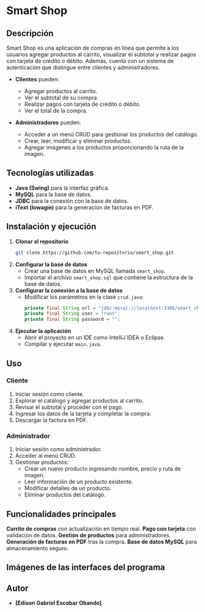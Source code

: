 # Smart Shop

## Descripción
Smart Shop es una aplicación de compras en línea que permite a los usuarios agregar productos al carrito, visualizar el subtotal y realizar pagos con tarjeta de crédito o débito. Además, cuenta con un sistema de autenticación que distingue entre clientes y administradores.

- **Clientes** pueden:
  - Agregar productos al carrito.
  - Ver el subtotal de su compra.
  - Realizar pagos con tarjeta de crédito o débito.
  - Ver el total de la compra.

- **Administradores** pueden:
  - Acceder a un menú CRUD para gestionar los productos del catálogo.
  - Crear, leer, modificar y eliminar productos.
  - Agregar imágenes a los productos proporcionando la ruta de la imagen.

## Tecnologías utilizadas
- **Java (Swing)** para la interfaz gráfica.
- **MySQL** para la base de datos.
- **JDBC** para la conexión con la base de datos.
- **iText (lowagie)** para la generación de facturas en PDF.

## Instalación y ejecución
1. **Clonar el repositorio**
   ```sh
   git clone https://github.com/tu-repositorio/smart_shop.git
   ```
2. **Configurar la base de datos**
   - Crear una base de datos en MySQL llamada `smart_shop`.
   - Importar el archivo `smart_shop.sql` que contiene la estructura de la base de datos.
3. **Configurar la conexión a la base de datos**
   - Modificar los parámetros en la clase `crud.java`:
     ```java
     private final String url = "jdbc:mysql://localhost:3306/smart_shop";
     private final String user = "root";
     private final String password = "";
     ```
4. **Ejecutar la aplicación**
   - Abrir el proyecto en un IDE como IntelliJ IDEA o Eclipse.
   - Compilar y ejecutar `main.java`.

## Uso
### Cliente
1. Iniciar sesión como cliente.
2. Explorar el catálogo y agregar productos al carrito.
3. Revisar el subtotal y proceder con el pago.
4. Ingresar los datos de la tarjeta y completar la compra.
5. Descargar la factura en PDF.

### Administrador
1. Iniciar sesión como administrador.
2. Acceder al menú CRUD.
3. Gestionar productos:
   - Crear un nuevo producto ingresando nombre, precio y ruta de imagen.
   - Leer información de un producto existente.
   - Modificar detalles de un producto.
   - Eliminar productos del catálogo.

## Funcionalidades principales
 **Carrito de compras** con actualización en tiempo real.
 **Pago con tarjeta** con validación de datos.
 **Gestión de productos** para administradores.
 **Generación de facturas en PDF** tras la compra.
 **Base de datos MySQL** para almacenamiento seguro.
 
 ## Imágenes de las interfaces del programa

## Autor
- **[Edison Gabriel Escobar Obando]** 


